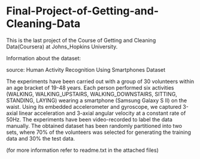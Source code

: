 # Final-Project-of-Getting-and-Cleaning-Data
This is the last project of the Course of Getting and Cleaning Data(Coursera) at Johns_Hopkins University.

Information about the dataset:

source: Human Activity Recognition Using Smartphones Dataset


The experiments have been carried out with a group of 30 volunteers within an age bracket of 19-48 years. Each person performed six activities (WALKING, WALKING_UPSTAIRS, WALKING_DOWNSTAIRS, SITTING, STANDING, LAYING) wearing a smartphone (Samsung Galaxy S II) on the waist. Using its embedded accelerometer and gyroscope, we captured 3-axial linear acceleration and 3-axial angular velocity at a constant rate of 50Hz. The experiments have been video-recorded to label the data manually. The obtained dataset has been randomly partitioned into two sets, where 70% of the volunteers was selected for generating the training data and 30% the test data. 

(for more information refer to readme.txt in the attached files)




